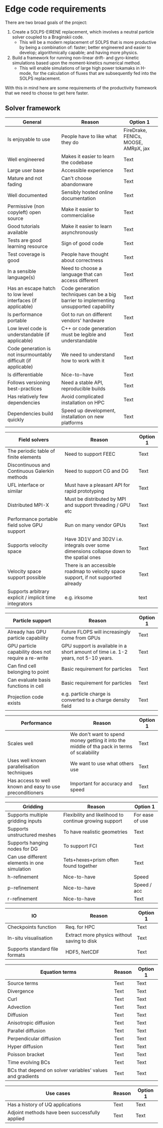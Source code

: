 # Edge code requirements

There are two broad goals of the project:
1. Create a SOLPS-EIRENE replacement, which involves a neutral particle solver coupled to a Braginskii code.
    - This will be a modern replacement of SOLPS that is more productive by being a combination of: faster; better engineered and easier to develop; algorithmically capable; and having more physics.
2. Build a framework for running non-linear drift- and gyro-kinetic simulations based upon the moment-kinetics numerical method.
    - This will enable simulations of large high power tokamaks in H-mode, for the calculation of fluxes that are subsequently fed into the SOLPS replacement.

With this in mind here are some requirements of the productivity framework that we need to choose to get here faster.

## Solver framework

| General                                                         | Reason                                                                                 | Option 1                             |
| --------------------------------------------------------------- | -------------------------------------------------------------------------------------- | ------------------------------------ |
| Is enjoyable to use                                             | People have to like what they do                                                       | FireDrake, FENICs, MOOSE, AMRpX, jax |
| Well engineered                                                 | Makes it easier to learn the codebase                                                  | Text                                 |
| Large user base                                                 | Accessible experience                                                                  | Text                                 |
| Mature and not fading                                           | Can't choose abandonware                                                               | Text                                 |
| Well documented                                                 | Sensibly hosted online documentation                                                   | Text                                 |
| Permissive (non copyleft) open source                           | Make it easier to commercialise                                                        | Text                                 |
| Good tutorials available                                        | Make it easier to learn asynchronously                                                 | Text                                 |
| Tests are good learning resource                                | Sign of good code                                                                      | Text                                 |
| Test coverage is good                                           | People have thought about correctness                                                  | Text                                 |
| In a sensible language(s)                                       | Need to choose a language that can access different                                    | Text                                 |
| Has an escape hatch to low level interfaces (if applicable)     | Code generation techniques can be a big barrier to implementing unsupported capability | Text                                 |
| Is performance portable                                         | Got to run on different vendors' hardware                                              | Text                                 |
| Low level code is understandable (if applicable)                | C++ or code generation must be legible and understandable                              | Text                                 |
| Code generation is not insurmountably difficult (if applicable) | We need to understand how to work with it                                              | Text                                 |
| Is differentiable                                               | Nice-to-have                                                                           | Text                                 |
| Follows versioning best-practices                               | Need a stable API, reproducible builds                                                 | Text                                 |
| Has relatively few dependencies                                 | Avoid complicated installation on HPC                                                  | Text                                 |
| Dependencies build quickly                                      | Speed up development, installation on new platforms                                    | Text                                 |

| Field solvers                                           | Reason                                                                                   | Option 1 |
| ------------------------------------------------------- | ---------------------------------------------------------------------------------------- | -------- |
| The periodic table of finite elements                   | Need to support FEEC                                                                     | Text     |
| Discontinuous and Continuous Galerkin methods           | Need to support CG and DG                                                                | Text     |
| UFL interface or similar                                | Must have a pleasant API for rapid prototyping                                           | Text     |
| Distributed MPI-X                                       | Must be distributed by MPI and support threading / GPU etc                               | Text     |
| Performance portable field solve GPU support            | Run on many vendor GPUs                                                                  | Text     |
| Supports velocity space                                 | Have 3D1V and 3D2V i.e. integrals over some dimensions collapse down to the spatial ones | Text     |
| Velocity space support possible                         | There is an accessible roadmap to velocity space support, if not supported already       | Text     |
| Supports arbitrary explicit / implicit time integrators | e.g. irksome                                                                             | text     |

| Particle support                                    | Reason                                                                             | Option 1 |
| --------------------------------------------------- | ---------------------------------------------------------------------------------- | -------- |
| Already has GPU particle capability                 | Future FLOPS will increasingly come from GPUs                                      | Text     |
| GPU particle capability does not require a re-write | GPU support is available in a short amount of time i.e. 1-2 years, not 5-10 years. | Text     |
| Can find cell belonging to point                    | Basic requirement for particles                                                    | Text     |
| Can evaluate basis functions in cell                | Basic requirement for particles                                                    | Text     |
| Projection code exists                              | e.g. particle charge is converted to a charge density field                        | Text     |


| Performance                                              | Reason                                                                                      | Option 1 |
| -------------------------------------------------------- | ------------------------------------------------------------------------------------------- | -------- |
| Scales well                                              | We don't want to spend money getting it into the middle of tha pack in terms of scalability | Text     |
| Uses well known parallelisation techniques               | We want to use what others use                                                              | Text     |
| Has access to well known and easy to use preconditioners | Important for accuracy and speed                                                            | Text     |

| Gridding                                     | Reason                                                 | Option 1        |
| -------------------------------------------- | ------------------------------------------------------ | --------------- |
| Supports multiple gridding inputs            | Flexibility and likelihood to continue growing support | For ease of use |
| Supports unstructured meshes                 | To have realistic geometries                           | Text            |
| Supports hanging nodes for DG                | To support FCI                                         | Text            |
| Can use different elements in one simulation | Tets+hexes+prism often found together                  | Text            |
| h-refinement                                 | Nice-to-have                                           | Speed           |
| p-refinement                                 | Nice-to-have                                           | Speed / acc     |
| r-refinement                                 | Nice-to-have                                           | Text            |


| IO                             | Reason                                      | Option 1 |
| ------------------------------ | ------------------------------------------- | -------- |
| Checkpoints function           | Req. for HPC                                | Text     |
| In-situ visualisation          | Extract more physics without saving to disk | Text     |
| Supports standard file formats | HDF5, NetCDF                                | Text     |


| Equation terms                                            | Reason | Option 1 |
| --------------------------------------------------------- | ------ | -------- |
| Source terms                                              | Text   | Text     |
| Divergence                                                | Text   | Text     |
| Curl                                                      | Text   | Text     |
| Advection                                                 | Text   | Text     |
| Diffusion                                                 | Text   | Text     |
| Anisotropic diffusion                                     | Text   | Text     |
| Parallel diffusion                                        | Text   | Text     |
| Perpendicular diffusion                                   | Text   | Text     |
| Hyper diffusion                                           | Text   | Text     |
| Poisson bracket                                           | Text   | Text     |
| Time evolving BCs                                         | Text   | Text     |
| BCs that depend on solver variables' values and gradients | Text   | Text     |

| Use cases                                      | Reason | Option 1 |
| ---------------------------------------------- | ------ | -------- |
| Has a history of UQ applications               | Text   | Text     |
| Adjoint methods have been successfully applied | Text   | Text     |




